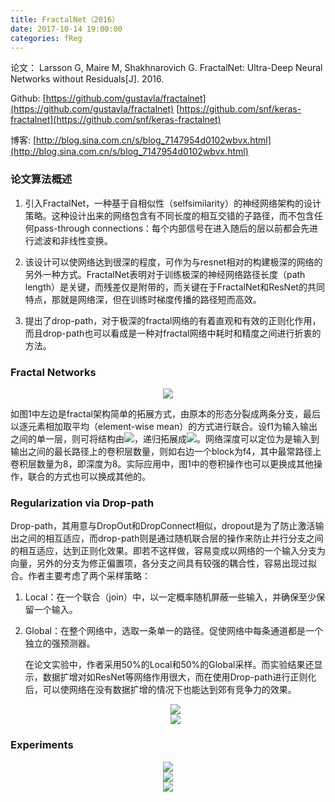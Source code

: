 ```yaml
---
title: FractalNet（2016）
date: 2017-10-14 19:00:00
categories: fReg
---
```


<script type="text/javascript" src="http://cdn.mathjax.org/mathjax/latest/MathJax.js?config=default"></script>

论文： Larsson G, Maire M, Shakhnarovich G. FractalNet: Ultra-Deep Neural Networks without Residuals[J]. 2016.

Github: [https://github.com/gustavla/fractalnet](https://github.com/gustavla/fractalnet)  [https://github.com/snf/keras-fractalnet](https://github.com/snf/keras-fractalnet)

博客: [http://blog.sina.com.cn/s/blog_7147954d0102wbvx.html](http://blog.sina.com.cn/s/blog_7147954d0102wbvx.html)

### 论文算法概述

1. 引入FractalNet，一种基于自相似性（selfsimilarity）的神经网络架构的设计策略。这种设计出来的网络包含有不同长度的相互交错的子路径，而不包含任何pass-through connections：每个内部信号在进入随后的层以前都会先进行滤波和非线性变换。

2. 该设计可以使网络达到很深的程度，可作为与resnet相对的构建极深的网络的另外一种方式。FractalNet表明对于训练极深的神经网络路径长度（path length）是关键，而残差仅是附带的，而关键在于FractalNet和ResNet的共同特点，那就是网络深，但在训练时梯度传播的路径短而高效。

3. 提出了drop-path，对于极深的fractal网络的有着直观和有效的正则化作用，而且drop-path也可以看成是一种对fractal网络中耗时和精度之间进行折衷的方法。
	   
### Fractal Networks

<center><img src="{{ site.baseurl }}/images/pdReg/fractalnet1.png"></center>

   如图1中左边是fractal架构简单的拓展方式，由原本的形态分裂成两条分支，最后以逐元素相加取平均（element-wise mean）的方式进行联合。设f1为输入输出之间的单一层，则可将结构由<img src="{{ site.baseurl }}/images/pdReg/fractalnet2.png">，递归拓展成<img src="{{ site.baseurl }}/images/pdReg/fractalnet3.png">。网络深度可以定位为是输入到输出之间的最长路径上的卷积层数量，则如右边一个block为f4，其中最常路径上卷积层数量为8，即深度为8。实际应用中，图1中的卷积操作也可以更换成其他操作，联合的方式也可以换成其他的。
   
### Regularization via Drop-path

   Drop-path，其用意与DropOut和DropConnect相似，dropout是为了防止激活输出之间的相互适应，而drop-path则是通过随机联合层的操作来防止并行分支之间的相互适应，达到正则化效果。即若不这样做，容易变成以网络的一个输入分支为向量，另外的分支为修正偏置项，各分支之间具有较强的耦合性，容易出现过拟合。作者主要考虑了两个采样策略：

1. Local：在一个联合（join）中，以一定概率随机屏蔽一些输入，并确保至少保留一个输入。

2. Global：在整个网络中，选取一条单一的路径。促使网络中每条通道都是一个独立的强预测器。

   在论文实验中，作者采用50%的Local和50%的Global采样。而实验结果还显示，数据扩增对如ResNet等网络作用很大，而在使用Drop-path进行正则化后，可以使网络在没有数据扩增的情况下也能达到郊有竞争力的效果。

   <center><img src="{{ site.baseurl }}/images/pdReg/fractalnet4.png"></center>
   
   <center><img src="{{ site.baseurl }}/images/pdReg/fractalnet5.png"></center>
   
### Experiments

  <center><img src="{{ site.baseurl }}/images/pdReg/fractalnet6.png"></center>
  
  <center><img src="{{ site.baseurl }}/images/pdReg/fractalnet7.png"></center>
  
  <center><img src="{{ site.baseurl }}/images/pdReg/fractalnet8.png"></center>
   
   
